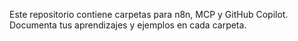 <!-- Use this file to provide workspace-specific custom instructions to Copilot. For more details, visit https://code.visualstudio.com/docs/copilot/copilot-customization#_use-a-githubcopilotinstructionsmd-file -->

Este repositorio contiene carpetas para n8n, MCP y GitHub Copilot. Documenta tus aprendizajes y ejemplos en cada carpeta.
